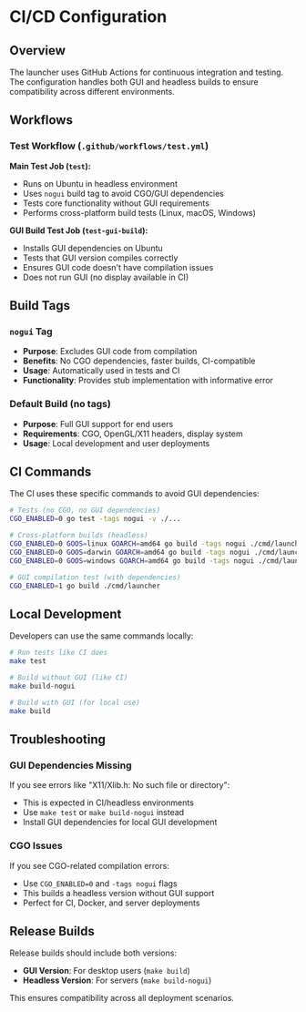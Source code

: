 # CI/CD Configuration

## Overview

The launcher uses GitHub Actions for continuous integration and testing. The configuration handles both GUI and headless builds to ensure compatibility across different environments.

## Workflows

### Test Workflow (`.github/workflows/test.yml`)

**Main Test Job (`test`):**
- Runs on Ubuntu in headless environment
- Uses `nogui` build tag to avoid CGO/GUI dependencies
- Tests core functionality without GUI requirements
- Performs cross-platform build tests (Linux, macOS, Windows)

**GUI Build Test Job (`test-gui-build`):**
- Installs GUI dependencies on Ubuntu
- Tests that GUI version compiles correctly
- Ensures GUI code doesn't have compilation issues
- Does not run GUI (no display available in CI)

## Build Tags

### `nogui` Tag
- **Purpose**: Excludes GUI code from compilation
- **Benefits**: No CGO dependencies, faster builds, CI-compatible
- **Usage**: Automatically used in tests and CI
- **Functionality**: Provides stub implementation with informative error

### Default Build (no tags)
- **Purpose**: Full GUI support for end users
- **Requirements**: CGO, OpenGL/X11 headers, display system
- **Usage**: Local development and user deployments

## CI Commands

The CI uses these specific commands to avoid GUI dependencies:

```bash
# Tests (no CGO, no GUI dependencies)
CGO_ENABLED=0 go test -tags nogui -v ./...

# Cross-platform builds (headless)
CGO_ENABLED=0 GOOS=linux GOARCH=amd64 go build -tags nogui ./cmd/launcher
CGO_ENABLED=0 GOOS=darwin GOARCH=amd64 go build -tags nogui ./cmd/launcher  
CGO_ENABLED=0 GOOS=windows GOARCH=amd64 go build -tags nogui ./cmd/launcher

# GUI compilation test (with dependencies)
CGO_ENABLED=1 go build ./cmd/launcher
```

## Local Development

Developers can use the same commands locally:

```bash
# Run tests like CI does
make test

# Build without GUI (like CI)
make build-nogui

# Build with GUI (for local use)
make build
```

## Troubleshooting

### GUI Dependencies Missing
If you see errors like "X11/Xlib.h: No such file or directory":
- This is expected in CI/headless environments
- Use `make test` or `make build-nogui` instead
- Install GUI dependencies for local GUI development

### CGO Issues
If you see CGO-related compilation errors:
- Use `CGO_ENABLED=0` and `-tags nogui` flags
- This builds a headless version without GUI support
- Perfect for CI, Docker, and server deployments

## Release Builds

Release builds should include both versions:
- **GUI Version**: For desktop users (`make build`)
- **Headless Version**: For servers (`make build-nogui`)

This ensures compatibility across all deployment scenarios.